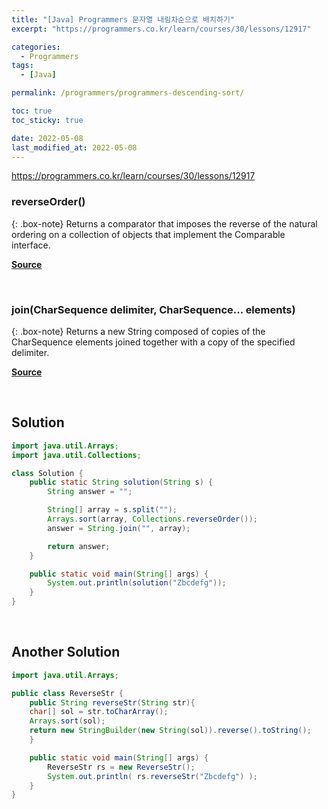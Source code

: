 ```yaml
---
title: "[Java] Programmers 문자열 내림차순으로 배치하기"
excerpt: "https://programmers.co.kr/learn/courses/30/lessons/12917"

categories:
  - Programmers
tags:
  - [Java]

permalink: /programmers/programmers-descending-sort/

toc: true
toc_sticky: true

date: 2022-05-08
last_modified_at: 2022-05-08
---
```


<https://programmers.co.kr/learn/courses/30/lessons/12917>

### reverseOrder()

{: .box-note}
Returns a comparator that imposes the reverse of the natural ordering on a collection of objects that implement the Comparable interface.

[**Source**](https://docs.oracle.com/javase/8/docs/api/java/util/Collections.html)

<br>

### join(CharSequence delimiter, CharSequence... elements)

{: .box-note}
Returns a new String composed of copies of the CharSequence elements joined together with a copy of the specified delimiter.

[**Source**](https://docs.oracle.com/javase/8/docs/api/java/lang/String.html)

<br>

## Solution

```java
import java.util.Arrays;
import java.util.Collections;

class Solution {
    public static String solution(String s) {
        String answer = "";

        String[] array = s.split("");
        Arrays.sort(array, Collections.reverseOrder());
        answer = String.join("", array);

        return answer;
    }

    public static void main(String[] args) {
        System.out.println(solution("Zbcdefg"));
    }
}
```
<br>

## Another Solution

```java
import java.util.Arrays;

public class ReverseStr {
    public String reverseStr(String str){
    char[] sol = str.toCharArray();
    Arrays.sort(sol);
    return new StringBuilder(new String(sol)).reverse().toString();
    }

    public static void main(String[] args) {
        ReverseStr rs = new ReverseStr();
        System.out.println( rs.reverseStr("Zbcdefg") );
    }
}
```
